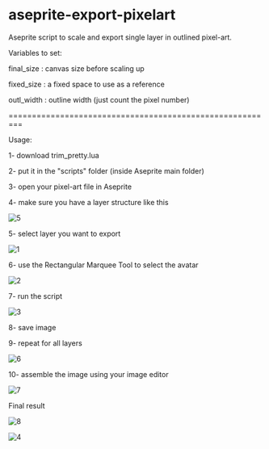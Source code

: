 # aseprite-export-pixelart
Aseprite script to scale and export single layer in outlined pixel-art.

Variables to set:

final_size : canvas size before scaling up

fixed_size : a fixed space to use as a reference

outl_width : outline width (just count the pixel number)

=========================================================

Usage:

1- download trim_pretty.lua

2- put it in the "scripts" folder (inside Aseprite main folder)

3- open your pixel-art file in Aseprite

4- make sure you have a layer structure like this

![5](https://github.com/lolloden/aseprite-export-pixelart/assets/40100281/4a5bb0da-6f36-4ae0-ad05-7c5dcfb654fb)

5- select layer you want to export

![1](https://github.com/lolloden/aseprite-export-pixelart/assets/40100281/794fcd1d-d974-484a-bf11-16085b25fe90)

6- use the Rectangular Marquee Tool to select the avatar

![2](https://github.com/lolloden/aseprite-export-pixelart/assets/40100281/898b7e6f-6592-494c-ad4e-1ed93a7d9cb6)

7- run the script

![3](https://github.com/lolloden/aseprite-export-pixelart/assets/40100281/c691e79c-55a5-4563-ab05-2cc85fe74949)

8- save image

9- repeat for all layers

![6](https://github.com/lolloden/aseprite-export-pixelart/assets/40100281/08ecfaac-a444-4b9e-b7d2-fd5747c500d2)

10- assemble the image using your image editor

![7](https://github.com/lolloden/aseprite-export-pixelart/assets/40100281/56613bf5-b0f6-4f67-a07b-0c2c8a1e92a3)


Final result

![8](https://github.com/lolloden/aseprite-export-pixelart/assets/40100281/d82a037d-0fcc-45df-bb5e-3d5ed9e2d2ee)


![4](https://github.com/lolloden/aseprite-export-pixelart/assets/40100281/a6ddef0d-1a19-438d-a431-68b4bc83ec6c)
